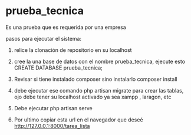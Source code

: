 # prueba_tecnica
Es una prueba que es requerida por una empresa

 pasos para ejecutar el sistema:
 
 1) relice la clonación de repositorio en su localhost 
 
 2) cree la una base de datos con el nombre prueba_tecnica, ejecute esto  CREATE DATABASE prueba_tecnica;
 
3) Revisar si tiene instalado composer sino instalarlo composer install
 
 4)  debe ejecutar ese comando  php artisan migrate para crear las tablas, ojo debe tener su localhost activado ya sea xampp , laragon, etc
 
 5) Debe ejecutar  php artisan serve 
 
 6) Por ultimo copiar esta url en el navegador que deseé http://127.0.0.1:8000/tarea_lista
